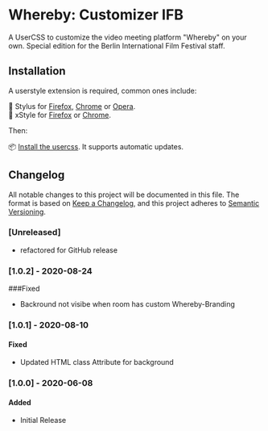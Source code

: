 # Whereby: Customizer IFB

A UserCSS to customize the video meeting platform "Whereby" on your own. Special edition for the Berlin International Film Festival staff.

## Installation
A userstyle extension is required, common ones include:

🎨 Stylus for [Firefox](https://addons.mozilla.org/firefox/addon/styl-us/), [Chrome](https://chrome.google.com/webstore/detail/stylus/clngdbkpkpeebahjckkjfobafhncgmne) or [Opera](https://addons.opera.com/extensions/details/stylus/).<br>
🎨 xStyle for [Firefox](https://addons.mozilla.org/firefox/addon/xstyle/) or [Chrome](https://chrome.google.com/webstore/detail/xstyle/hncgkmhphmncjohllpoleelnibpmccpj).

Then:

📦 [Install the usercss](https://src.aljoschazoeller.com/usercss/whereby-customizer-ifb/whereby-customizer-ifb.user.css). It supports automatic updates.<br>

## Changelog
All notable changes to this project will be documented in this file.
The format is based on [Keep a Changelog](https://keepachangelog.com/en/1.0.0/), and this project adheres to [Semantic Versioning](https://semver.org/spec/v2.0.0.html).

### [Unreleased]
- refactored for GitHub release

### [1.0.2] - 2020-08-24
###Fixed
- Backround not visibe when room has custom Whereby-Branding

### [1.0.1] - 2020-08-10
#### Fixed
- Updated HTML class Attribute for background

### [1.0.0] - 2020-06-08
#### Added
- Initial Release